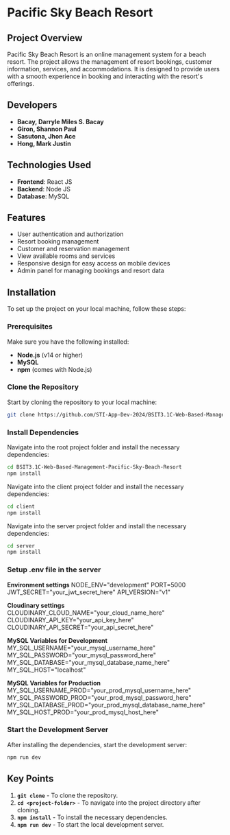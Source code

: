 # Pacific Sky Beach Resort

## Project Overview

Pacific Sky Beach Resort is an online management system for a beach resort. The project allows the management of resort bookings, customer information, services, and accommodations. It is designed to provide users with a smooth experience in booking and interacting with the resort's offerings.

## Developers

- **Bacay, Darryle Miles S. Bacay**
- **Giron, Shannon Paul**
- **Sasutona, Jhon Ace**
- **Hong, Mark Justin**

## Technologies Used

- **Frontend**: React JS
- **Backend**: Node JS
- **Database**: MySQL

## Features

- User authentication and authorization
- Resort booking management
- Customer and reservation management
- View available rooms and services
- Responsive design for easy access on mobile devices
- Admin panel for managing bookings and resort data

## Installation

To set up the project on your local machine, follow these steps:

### Prerequisites

Make sure you have the following installed:

- **Node.js** (v14 or higher)
- **MySQL**
- **npm** (comes with Node.js)

### Clone the Repository

Start by cloning the repository to your local machine:

```bash
git clone https://github.com/STI-App-Dev-2024/BSIT3.1C-Web-Based-Management-Pacific-Sky-Beach-Resort.git
```

### Install Dependencies

Navigate into the root project folder and install the necessary dependencies:

```bash
cd BSIT3.1C-Web-Based-Management-Pacific-Sky-Beach-Resort
npm install
```

Navigate into the client project folder and install the necessary dependencies:

```bash
cd client
npm install
```

Navigate into the server project folder and install the necessary dependencies:

```bash
cd server
npm install
```

### Setup .env file in the server

**Environment settings**
NODE_ENV="development"
PORT=5000
JWT_SECRET="your_jwt_secret_here"
API_VERSION="v1"

**Cloudinary settings**
CLOUDINARY_CLOUD_NAME="your_cloud_name_here"
CLOUDINARY_API_KEY="your_api_key_here"
CLOUDINARY_API_SECRET="your_api_secret_here"

**MySQL Variables for Development**
MY_SQL_USERNAME="your_mysql_username_here"
MY_SQL_PASSWORD="your_mysql_password_here"
MY_SQL_DATABASE="your_mysql_database_name_here"
MY_SQL_HOST="localhost"

**MySQL Variables for Production**
MY_SQL_USERNAME_PROD="your_prod_mysql_username_here"
MY_SQL_PASSWORD_PROD="your_prod_mysql_password_here"
MY_SQL_DATABASE_PROD="your_prod_mysql_database_name_here"
MY_SQL_HOST_PROD="your_prod_mysql_host_here"

### Start the Development Server

After installing the dependencies, start the development server:

```bash
npm run dev
```

## Key Points

1. **`git clone`** - To clone the repository.
2. **`cd <project-folder>`** - To navigate into the project directory after cloning.
3. **`npm install`** - To install the necessary dependencies.
4. **`npm run dev`** - To start the local development server.
